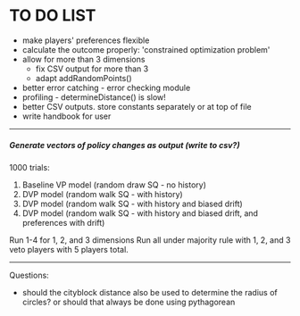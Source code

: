 # TO DO LIST
* make players' preferences flexible
* calculate the outcome properly: 'constrained optimization problem'
* allow for more than 3 dimensions
	* fix CSV output for more than 3
	* adapt addRandomPoints()
* better error catching - error checking module
* profiling - determineDistance() is slow!
* better CSV outputs. store constants separately or at top of file
* write handbook for user
-------------------------------------

##### Generate vectors of policy changes as output (write to csv?)
1000 trials:
1. Baseline VP model (random draw SQ - no history)
2. DVP model (random walk SQ - with history)
3. DVP model (random walk SQ - with history and biased drift)
4. DVP model (random walk SQ - with history and biased drift, and preferences with drift)

Run 1-4 for 1, 2, and 3 dimensions
Run all under majority rule with 1, 2, and 3 veto players with 5 players total.


-------------------------------------

Questions:
* should the cityblock distance also be used to determine the radius of circles? or should that always be done using pythagorean
